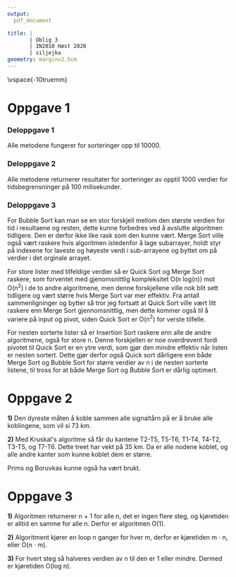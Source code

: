 ```yaml
---
output:
  pdf_document

title: |
       | Oblig 3
       | IN2010 Høst 2020
       | siljejka
geometry: margin=2.5cm
---
```


\vspace{-10truemm}

# Oppgave 1

### Deloppgave 1

Alle metodene fungerer for sorteringer opp til 10000.

### Deloppgave 2

Alle metodene returnerer resultater for sorteringer av opptil 1000 verdier for tidsbegrensninger på 100 milisekunder.

### Deloppgave 3

For Bubble Sort kan man se en stor forskjell mellom den største verdien for tid i resultaene og resten, dette kunne forbedres ved å avslutte algoritmen tidligere. Den er derfor ikke like rask som den kunne vært. Merge Sort ville også vært raskere hvis algoritmen istedenfor å lage subarrayer, holdt styr på indexene for laveste og høyeste verdi i sub-arrayene og byttet om på verdier i det orginale arrayet.

For store lister med tilfeldige verdier så er Quick Sort og Merge Sort raskere, som forventet med gjenomsnittlig kompleksitet O(n log(n)) mot O(n$^2$) i de to andre algoritmene, men denne forskjellene ville nok blit sett tidligere og vært større hvis Merge Sort var mer effektiv. Fra antall sammenligninger og bytter så tror jeg fortsatt at Quick Sort ville vært litt raskere enn Merge Sort gjennomsnittlig, men dette kommer også til å variere på input og pivot, siden Quick Sort er O(n$^2$) for verste tilfelle.

For nesten sorterte lister så er Insertion Sort raskere enn alle de andre algoritmene, også for store n. Denne forskjellen er noe overdrevent fordi pivotet til Quick Sort er en ytre verdi, som gjør den mindre effektiv når listen er nesten sortert. Dette gjør derfor også Quick sort dårligere enn både Merge Sort og Bubble Sort for større verdier av n i de nesten sorterte listene, til tross for at både Merge Sort og Bubble Sort er dårlig optimert. 

# Oppgave 2

**1)** Den dyreste måten å koble sammen alle signaltårn på er å bruke alle koblingene, som vil si 73 km.

**2)** Med Kruskal's algoritme så får du kantene T2-T5, T5-T6, T1-T4, T4-T2, T3-T5, og T7-T6. Dette treet har vekt på 35 km. Da er alle nodene koblet, og alle andre kanter som kunne koblet dem er større.

Prims og Boruvkas kunne også ha vært brukt.

# Oppgave 3

**1)** Algoritmen returnerer n + 1 for alle n, det er ingen flere steg, og kjøretiden er alltid en samme for alle n. Derfor er algoritmen O(1).

**2)** Algoritment kjører en loop n ganger for hver m, derfor er kjøretiden m $\cdot$ n, eller O(n $\cdot$ m).

**3)** For hvert steg så halveres verdien av n til den er 1 eller mindre. Dermed er kjøretiden O(log n).
